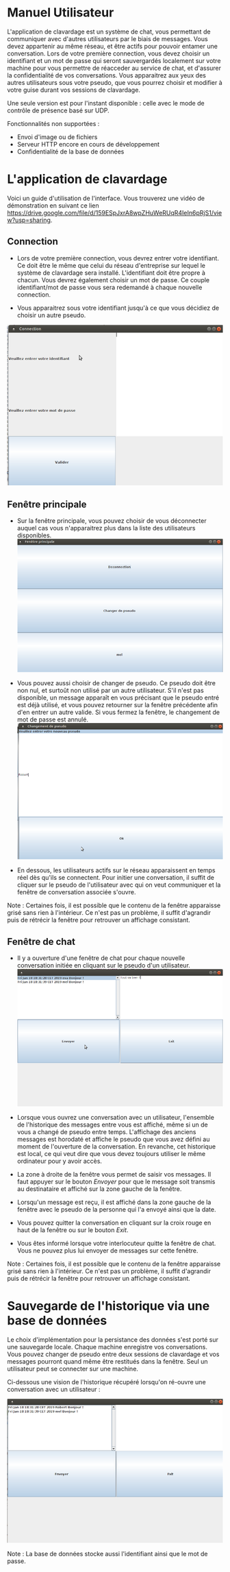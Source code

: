 
# Manuel Utilisateur

L'application de clavardage est un système de chat, vous permettant de communiquer avec d'autres utilisateurs par le biais de messages. Vous devez appartenir au même réseau, et être actifs pour pouvoir entamer une conversation.
Lors de votre première connection, vous devez choisir un identifiant et un mot de passe qui seront sauvergardés localement sur votre machine pour vous permettre de réacceder au service de chat, et d'assurer la confidentialité de vos conversations.
Vous apparaitrez aux yeux des autres utilisateurs sous votre pseudo, que vous pourrez choisir et modifier à votre guise durant vos sessions de clavardage.

Une seule version est pour l'instant disponible : celle avec le mode de contrôle de présence basé sur UDP.

Fonctionnalités non supportées :
* Envoi d'image ou de fichiers
* Serveur HTTP encore en cours de développement 
* Confidentialité de la base de données

# L'application de clavardage

Voici un guide d'utilisation de l'interface.
Vous trouverez une vidéo de démonstration en suivant ce lien https://drive.google.com/file/d/159ESpJxrA8wpZHuWeRUqR4IeIn6pRjS1/view?usp=sharing.

## Connection

* Lors de votre première connection, vous devrez entrer votre identifiant. Ce doit être le même que celui du réseau d'entreprise sur lequel le système de clavardage sera installé. L'identifiant doit être propre à chacun. Vous devrez également choisir un mot de passe. Ce couple identifiant/mot de passe vous sera redemandé à chaque nouvelle connection.

* Vous apparaitrez sous votre identifiant jusqu'à ce que vous décidiez de choisir un autre pseudo. 

![image](Capture_ecran/Connection.png)

## Fenêtre principale

* Sur la fenêtre principale, vous pouvez choisir de vous déconnecter auquel cas vous n'apparaitrez plus dans la liste des utilisateurs disponibles.
![image](MainWindow.png)

* Vous pouvez aussi choisir de changer de pseudo. Ce pseudo doit être non nul, et surtoût non utilisé par un autre utilisateur. S'il n'est pas disponible, un message apparaît en vous précisant que le pseudo entré est déjà utilisé, et vous pouvez retourner sur la fenêtre précédente afin d'en entrer un autre valide. Si vous fermez la fenêtre, le changement de mot de passe est annulé.
![image](Changementpseudo.png)

* En dessous, les utilisateurs actifs sur le réseau apparaissent en temps réel dès qu'ils se connectent. Pour initier une conversation, il suffit de cliquer sur le pseudo de l'utilisateur avec qui on veut communiquer et la fenêtre de conversation associée s'ouvre.

Note :
Certaines fois, il est possible que le contenu de la fenêtre apparaisse grisé sans rien à l'intérieur. Ce n'est pas un problème, il suffit d'agrandir puis de rétrécir la fenêtre pour retrouver un affichage consistant.

## Fenêtre de chat

* Il y a ouverture d'une fenêtre de chat pour chaque nouvelle conversation initiée en cliquant sur le pseudo d'un utilisateur.
![image](Message.png)

* Lorsque vous ouvrez une conversation avec un utilisateur, l'ensemble de l'historique des messages entre vous est affiché, même si un de vous a changé de pseudo entre temps. L'affichage des anciens messages est horodaté et affiche le pseudo que vous avez défini au moment de l'ouverture de la conversation. En revanche, cet historique est local, ce qui veut dire que vous devez toujours utiliser le même ordinateur pour y avoir accès.

* La zone à droite de la fenêtre vous permet de saisir vos messages. Il faut appuyer sur le bouton *Envoyer* pour que le message soit transmis au destinataire et affiché sur la zone gauche de la fenêtre.

* Lorsqu'un message est reçu, il est affiché dans la zone gauche de la fenêtre avec le pseudo de la personne qui l'a envoyé ainsi que la date.

* Vous pouvez quitter la conversation en cliquant sur la croix rouge en haut de la fenêtre ou sur le bouton *Exit*.

* Vous êtes informé lorsque votre interlocuteur quitte la fenêtre de chat. Vous ne pouvez plus lui envoyer de messages sur cette fenêtre.

Note :
Certaines fois, il est possible que le contenu de la fenêtre apparaisse grisé sans rien à l'intérieur. Ce n'est pas un problème, il suffit d'agrandir puis de rétrécir la fenêtre pour retrouver un affichage consistant.

# Sauvegarde de l'historique via une base de données

Le choix d'implémentation pour la persistance des données s'est porté sur une sauvegarde locale. Chaque machine enregistre vos conversations. Vous pouvez changer de pseudo entre deux sessions de clavardage et vos messages pourront quand même être restitués dans la fenêtre. 
Seul un utilisateur peut se connecter sur une machine.

Ci-dessous une vision de l'historique récupéré lorsqu'on ré-ouvre une conversation avec un utilisateur :

![historique](Historique.png)

Note : 
La base de données stocke aussi l'identifiant ainsi que le mot de passe. 
